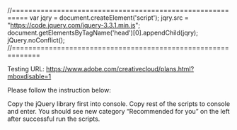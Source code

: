  //==========================================================
   var jqry = document.createElement('script');
    jqry.src = "https://code.jquery.com/jquery-3.3.1.min.js";
    document.getElementsByTagName('head')[0].appendChild(jqry);
    jQuery.noConflict();
//=============================================================

Testing URL:
https://www.adobe.com/creativecloud/plans.html?mboxdisable=1 

Please follow the instruction below: 

Copy the jQuery library first into console.
Copy rest of the scripts to console and enter. 
You should see new category “Recommended for you” on the left after successful run the scripts. 
